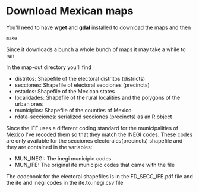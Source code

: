 Download Mexican maps
=====================

You'll need to have __wget__ and __gdal__ installed to download the maps and then

 ```
make
 ```

Since it downloads a bunch a whole bunch of maps it may take a while to run

In the map-out directory you'll find

* distritos: Shapefile of the electoral distritos (districts)
* secciones: Shapefile of electoral secciones (precincts)
* estados: Shapefile of the Mexican states
* localidades: Shapefile of the rural localities and the polygons of the urban ones
* municipios: Shapefile of the counties of Mexico
* rdata-secciones: serialized secciones (precincts) as an R object


Since the IFE uses a different coding standard for the municipalities of Mexico I've recoded them so that they match the INEGI codes. These codes are only available for the secciones electorales(precincts) shapefile and they are contained in the variables:

* MUN_INEGI: The inegi municipio codes
* MUN_IFE: The original ife municipio codes that came with the file

The codebook for the electoral shapefiles is in the FD_SECC_IFE.pdf file and the ife and inegi codes in the ife.to.inegi.csv file
